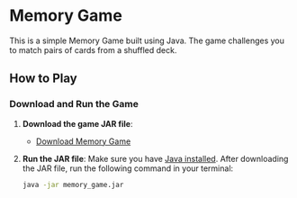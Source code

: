 # Memory Game

This is a simple Memory Game built using Java. The game challenges you to match pairs of cards from a shuffled deck.

## How to Play

### Download and Run the Game

1. **Download the game JAR file**:
   - [Download Memory Game](https://github.com/MatthewDelego/Memory_Game/raw/main/memory_game.jar)

2. **Run the JAR file**:
   Make sure you have [Java installed](https://www.java.com/en/download/). After downloading the JAR file, run the following command in your terminal:
   
   ```bash
   java -jar memory_game.jar

